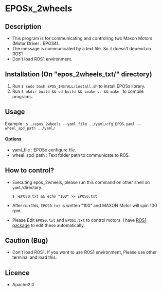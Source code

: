 # EPOSx_2wheels

## Description

- This program is for communicating and controlling two Maxon Motors (Motor Driver : EPOS4).
- The message is communicated by a text file. So it doesn't depend on ROS1
- Don't load ROS1 environment.

## Installation (On "epos_2wheels_txt/" directory)

1. Run `$ sudo bash EPOS_INSTALL/install.sh` to install EPOSx library.
2. Run `$ mkdir build && cd build && cmake .. && make ` to compile programs.

## Usage

Example : `$ ./epos_2wheels --yaml_file ../yaml/cfg_EPOS.yaml --wheel_spd_path ../yaml/`

#### Options 

- yaml_file : EPOSx configure file.
- wheel_spd_path : Text folder path to communicate to ROS.

## How to control?

- Executing epos_2wheels, please run this command on other shell on `yaml/`directory.

  `$ >EPOS0.txt && echo "100" >> EPOS0.txt`

- After run this, `EPOS0.txt` is written "100" and MAXON Motor will spin 100 rpm.

- Please Edit `EPOS0.txt` and `EPOS1.txt` to control motors. I have [ROS1 package](https://github.com/Ar-Ray-code/twist_2wheel_pub) to edit these automatically.

## Caution (Bug)

- Don't load ROS1. If you want to use ROS1 environment, Please use other terminal and load this.

## Licence

- Apache2.0